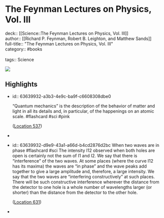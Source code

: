 # The Feynman Lectures on Physics, Vol. III

deck:: [[Science::The Feynman Lectures on Physics, Vol. III]]\
author:: [[Richard P. Feynman, Robert B. Leighton, and Matthew Sands]]\
full-title:: "The Feynman Lectures on Physics, Vol. III"\
category:: #books\
\
tags:: Science  

![](https://m.media-amazon.com/images/I/71UKZp0NUyL._SY160.jpg)
## Highlights
- id:: 63639932-a3b3-4e9c-ba9f-c6608308dbe0
  
  “Quantum mechanics” is the description of the behavior of matter and light in all its details and, in particular, of the happenings on an atomic scale. #flashcard  #sci #pink 
  
  
    ([Location 537](https://readwise.io/to_kindle?action=open&asin=B06XC9JGQJ&location=537))
-
- id:: 63639932-d9e9-43a1-a66d-b4cd2876d2bc
   When two waves are in phase #flashcard  #sci 
    The intensity I12 observed when both holes are open is certainly not the sum of I1 and I2. We say that there is “interference” of the two waves. At some places (where the curve I12 has its maxima) the waves are “in phase” and the wave peaks add together to give a large amplitude and, therefore, a large intensity. We say that the two waves are “interfering constructively” at such places. There will be such constructive interference wherever the distance from the detector to one hole is a whole number of wavelengths larger (or shorter) than the distance from the detector to the other hole.
  
    ([Location 631](https://readwise.io/to_kindle?action=open&asin=B06XC9JGQJ&location=631))
-